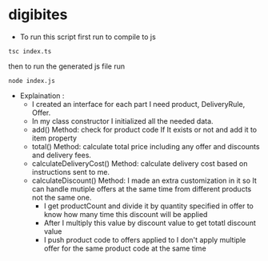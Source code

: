 # digibites
- To run this script first run to compile to js
```
tsc index.ts
```

then to run the generated js file run
```
node index.js
```

* Explaination :
    * I created an interface for each part I need product, DeliveryRule, Offer.
    * In my class constructor I initialized all the needed data.
    * add() Method: check for product code If It exists or not and add it to item property
    * total() Method: calculate total price including any offer and discounts and delivery fees.
    * calculateDeliveryCost() Method: calculate delivery cost based on instructions sent to  me.
    * calculateDiscount() Method: I made an extra customization in it so It can handle mutiple offers at the same time from different products not the same one.
        * I get productCount and divide it by quantity specified in offer to know how many time this discount will be applied
        * After I multiply this value by discount value to get totatl discount value
        * I push product code to offers applied to I don't apply multiple offer for the same product code at the same time